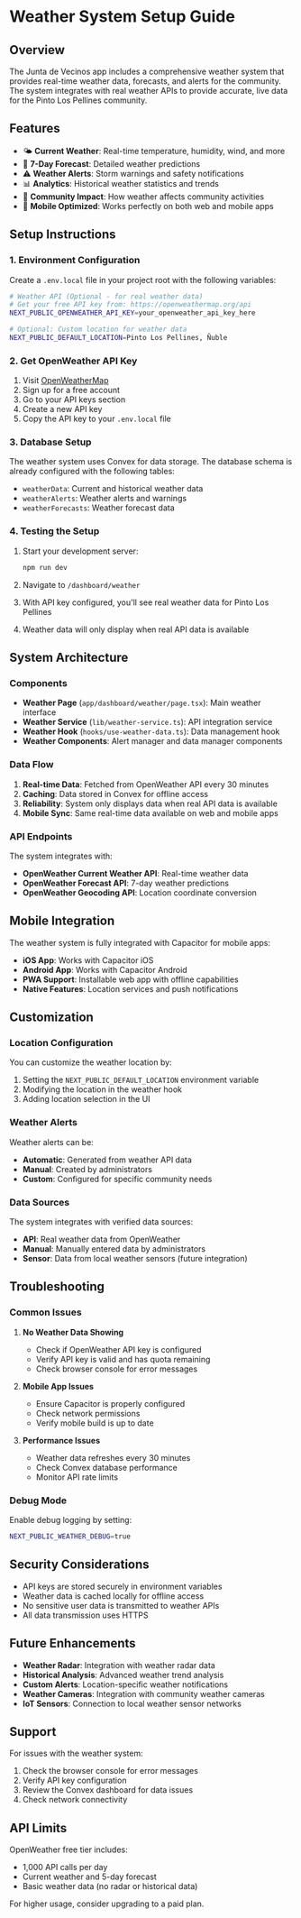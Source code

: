 # Weather System Setup Guide

## Overview

The Junta de Vecinos app includes a comprehensive weather system that provides real-time weather data, forecasts, and alerts for the community. The system integrates with real weather APIs to provide accurate, live data for the Pinto Los Pellines community.

## Features

- 🌤️ **Current Weather**: Real-time temperature, humidity, wind, and more
- 📅 **7-Day Forecast**: Detailed weather predictions
- ⚠️ **Weather Alerts**: Storm warnings and safety notifications
- 📊 **Analytics**: Historical weather statistics and trends
- 🌱 **Community Impact**: How weather affects community activities
- 📱 **Mobile Optimized**: Works perfectly on both web and mobile apps

## Setup Instructions

### 1. Environment Configuration

Create a `.env.local` file in your project root with the following variables:

```bash
# Weather API (Optional - for real weather data)
# Get your free API key from: https://openweathermap.org/api
NEXT_PUBLIC_OPENWEATHER_API_KEY=your_openweather_api_key_here

# Optional: Custom location for weather data
NEXT_PUBLIC_DEFAULT_LOCATION=Pinto Los Pellines, Ñuble
```

### 2. Get OpenWeather API Key

1. Visit [OpenWeatherMap](https://openweathermap.org/api)
2. Sign up for a free account
3. Go to your API keys section
4. Create a new API key
5. Copy the API key to your `.env.local` file

### 3. Database Setup

The weather system uses Convex for data storage. The database schema is already configured with the following tables:

- `weatherData`: Current and historical weather data
- `weatherAlerts`: Weather alerts and warnings
- `weatherForecasts`: Weather forecast data

### 4. Testing the Setup

1. Start your development server:
   ```bash
   npm run dev
   ```

2. Navigate to `/dashboard/weather`

3. With API key configured, you'll see real weather data for Pinto Los Pellines
4. Weather data will only display when real API data is available

## System Architecture

### Components

- **Weather Page** (`app/dashboard/weather/page.tsx`): Main weather interface
- **Weather Service** (`lib/weather-service.ts`): API integration service
- **Weather Hook** (`hooks/use-weather-data.ts`): Data management hook
- **Weather Components**: Alert manager and data manager components

### Data Flow

1. **Real-time Data**: Fetched from OpenWeather API every 30 minutes
2. **Caching**: Data stored in Convex for offline access
3. **Reliability**: System only displays data when real API data is available
4. **Mobile Sync**: Same real-time data available on web and mobile apps

### API Endpoints

The system integrates with:
- **OpenWeather Current Weather API**: Real-time weather data
- **OpenWeather Forecast API**: 7-day weather predictions
- **OpenWeather Geocoding API**: Location coordinate conversion

## Mobile Integration

The weather system is fully integrated with Capacitor for mobile apps:

- **iOS App**: Works with Capacitor iOS
- **Android App**: Works with Capacitor Android
- **PWA Support**: Installable web app with offline capabilities
- **Native Features**: Location services and push notifications

## Customization

### Location Configuration

You can customize the weather location by:

1. Setting the `NEXT_PUBLIC_DEFAULT_LOCATION` environment variable
2. Modifying the location in the weather hook
3. Adding location selection in the UI

### Weather Alerts

Weather alerts can be:
- **Automatic**: Generated from weather API data
- **Manual**: Created by administrators
- **Custom**: Configured for specific community needs

### Data Sources

The system integrates with verified data sources:
- **API**: Real weather data from OpenWeather
- **Manual**: Manually entered data by administrators
- **Sensor**: Data from local weather sensors (future integration)

## Troubleshooting

### Common Issues

1. **No Weather Data Showing**
   - Check if OpenWeather API key is configured
   - Verify API key is valid and has quota remaining
   - Check browser console for error messages

2. **Mobile App Issues**
   - Ensure Capacitor is properly configured
   - Check network permissions
   - Verify mobile build is up to date

3. **Performance Issues**
   - Weather data refreshes every 30 minutes
   - Check Convex database performance
   - Monitor API rate limits

### Debug Mode

Enable debug logging by setting:
```bash
NEXT_PUBLIC_WEATHER_DEBUG=true
```

## Security Considerations

- API keys are stored securely in environment variables
- Weather data is cached locally for offline access
- No sensitive user data is transmitted to weather APIs
- All data transmission uses HTTPS

## Future Enhancements

- **Weather Radar**: Integration with weather radar data
- **Historical Analysis**: Advanced weather trend analysis
- **Custom Alerts**: Location-specific weather notifications
- **Weather Cameras**: Integration with community weather cameras
- **IoT Sensors**: Connection to local weather sensor networks

## Support

For issues with the weather system:
1. Check the browser console for error messages
2. Verify API key configuration
3. Review the Convex dashboard for data issues
4. Check network connectivity

## API Limits

OpenWeather free tier includes:
- 1,000 API calls per day
- Current weather and 5-day forecast
- Basic weather data (no radar or historical data)

For higher usage, consider upgrading to a paid plan.